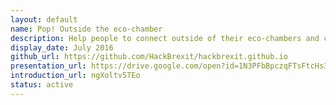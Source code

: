 ```yaml
---
layout: default
name: Pop! Outside the eco-chamber
description: Help people to connect outside of their eco-chambers and creating safe space for conversations. Building bridges and building trust.
display_date: July 2016
github_url: https://github.com/HackBrexit/hackbrexit.github.io
presentation_url: https://drive.google.com/open?id=1N3PFbBpczqFTsFtcHs3eRdbfW9UhnfVK_Lde5KQxJNw
introduction_url: ngXoltv5TEo
status: active
---
```

